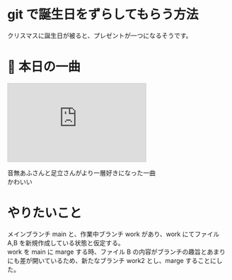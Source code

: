 # git で誕生日をずらしてもらう方法

クリスマスに誕生日が被ると、プレゼントが一つになるそうです。

# 🎵 本日の一曲

<iframe width="312" height="176" src="https://ext.nicovideo.jp/thumb/sm42573036" scrolling="no" style="border:solid 1px #ccc;" frameborder="0"><a href="https://www.nicovideo.jp/watch/sm42573036">ワンルーム・ユニバース / 足立レイ</a></iframe>

音無あふさんと足立さんがより一層好きになった一曲  
かわいい

# やりたいこと

メインブランチ main と、作業中ブランチ work があり、work にてファイル A,B を新規作成している状態と仮定する。  
work を main に marge する時、ファイル B の内容がブランチの趣旨とあまりにも差が開いているため、新たなブランチ work2 とし、marge することにした。

#
